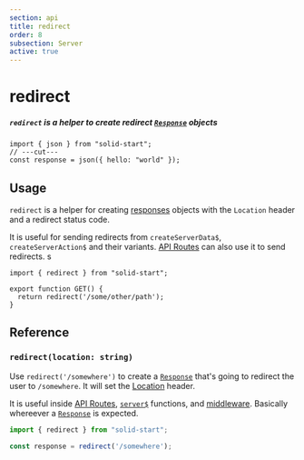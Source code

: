 ```yaml
---
section: api
title: redirect
order: 8
subsection: Server
active: true
---
```


# redirect

##### `redirect` is a helper to create redirect [`Response`][Response] objects

<div class="text-lg">

```tsx twoslash
import { json } from "solid-start";
// ---cut---
const response = json({ hello: "world" });
```

</div>

<table-of-contents></table-of-contents>

## Usage

`redirect` is a helper for creating [responses][Response] objects with the `Location` header and a redirect status code.

It is useful for sending redirects from `createServerData$`, `createServerAction$` and their variants. [API Routes][APIRoutes] can also use it to send redirects.
s
```tsx twoslash
import { redirect } from "solid-start";

export function GET() {
  return redirect('/some/other/path');
}
```

## Reference

### `redirect(location: string)`

Use `redirect('/somewhere')` to create a [`Response`][Response] that's going to redirect the user to `/somewhere`. It will set the [Location][Location] header.

It is useful inside [API Routes](/core-concepts/api-routes), [`server$`](/api/server$) functions, and [middleware](/advanced/middleware). Basically whereever a [`Response`][Response] is expected.

```ts twoslash
import { redirect } from "solid-start";

const response = redirect('/somewhere');
```

[Response]: https://developer.mozilla.org/en-US/docs/Web/API/Response
[ContentType]: https://developer.mozilla.org/en-US/docs/Web/HTTP/Headers/Content-Type
[APIRoutes]: /core-concepts/api-routes
[Location]: https://developer.mozilla.org/en-US/docs/Web/HTTP/Headers/Location